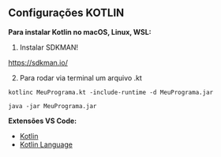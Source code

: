 ## Configurações KOTLIN

**Para instalar Kotlin no macOS, Linux, WSL:**

1. Instalar SDKMAN!

https://sdkman.io/

2. Para rodar via terminal um arquivo .kt

```shell
kotlinc MeuPrograma.kt -include-runtime -d MeuPrograma.jar
```

```shell
java -jar MeuPrograma.jar
```

**Extensões VS Code:**

- [Kotlin](https://marketplace.visualstudio.com/items?itemName=fwcd.kotlin)
- [Kotlin Language](https://marketplace.visualstudio.com/items?itemName=mathiasfrohlich.Kotlin)
